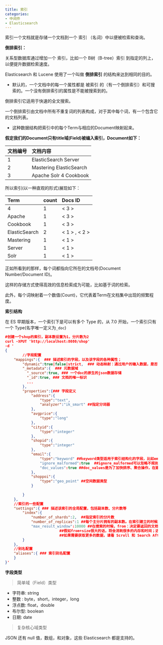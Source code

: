 ```yaml
---
title: 索引
categories: 
- 中间件
- Elasticsearch
---
```


索引一个文档就是存储一个文档到一个 索引 （名词）中以便被检索和查询。

**倒排索引：**

关系型数据库通过增加一个 索引，比如一个 B树（B-tree）索引 到指定的列上，以便提升数据检索速度。

Elasticsearch 和 Lucene 使用了一个叫做 **倒排索引** 的结构来达到相同的目的。

* 默认的，一个文档中的每一个属性都是 被索引 的（有一个倒排索引）和可搜索的。一个没有倒排索引的属性是不能被搜索到的。

倒排索引它适用于快速的全文搜索。

一个倒排索引由文档中所有不重复词的列表构成，对于其中每个词，有一个包含它的文档列表。

* 这种数据结构把索引中的每个Term与相应的Document映射起来。

**假定我们的Document只有title域(Field)被编入索引，Document如下：**

| 文档编号 | 文档内容                |
| :------- | :---------------------- |
| 1        | ElasticSearch Server    |
| 2        | Mastering ElasticSearch |
| 3        | Apache Solr 4 Cookbook  |

 所以索引(以一种直观的形式)展现如下：

| Term          | count | Docs ID       |
| :------------ | :---- | :------------ |
| 4             | 1     | < 3 >         |
| Apache        | 1     | < 3 >         |
| Cookbook      | 1     | < 3 >         |
| ElasticSearch | 2     | < 1 > , < 2 > |
| Mastering     | 1     | < 1 >         |
| Server        | 1     | < 1 >         |
| Solr          | 1     | < 1 >         |

正如所看到的那样，每个词都指向它所在的文档号(Document Number/Document ID)。

这样的存储方式使得高效的信息检索成为可能，比如基于词的检索。

此外，每个词映射着一个数值(Count)，它代表着Term在文档集中出现的频繁程度。

**索引结构**

在 ES 早期版本，一个索引下是可以有多个 Type 的，从 7.0 开始，一个索引只有一个 Type(名字唯一定义为`_doc`)

```json
#创建一个shop的索引，副本数设置为1，分片数为2
curl -XPUT 'http://localhost:8080/shop' 
-d '
{
		//字段配置
    "mappings":{  ### 描述索引的字段，以及该字段的各种属性；
        "dynamic":true|false|strict,  ### 动态映射：通过用户的输入数据，是否需要动态映射。true：动态添加新的字段—缺省；false：忽略新的字段；strict：如果遇到新字段抛出异常
        "_metadata":{  ### 元数据域
          "_source":true, ### 一个doc的原生的json数据存储
          "_id":true, ### 文档的唯一标识
          ...
        },
        "properties":{### 字段定义
            "address":{
                "type":"text",
                "analyzer":"ik_smart" ##指定分词器
            },
            "avgprice":{
                "type":"long"
            },
            "cityid":{
                "type":"integer"
            },
            "shopid":{
                "type":"integer"
            },
            "email":{
                "type":"keyword" ##keyword类型适用于索引结构化的字段，比如email地址、主机名、状态码和标签
                "ignore_malformed":true  ##ignore_malformed可以忽略不规则数据，对于login字段，有人可能填写的是date类型，也有人填写的是邮件格式。
                "doc_values":true ##doc_values是为了加快排序、聚合操作，在建立倒排索引的时候，额外增加一个列式存储映射，是一个空间换时间的做法。默认是开启的，对于确定不需要聚合或者排序的字段可以关闭。
            },
            "shoppoi":{
                "type":"geo_point" ##空间数据类型
            }
          
        }
    },
    //索引的一些配置
    "settings":{ ### 描述该索引的全局配置，包括副本数、分片数等
        "index":{
            "number_of_shards":2,  ##指定索引的分片数
            "number_of_replicas":1 ##每个主分片拥有的副本数。在索引建立的时候就已经确定了主分片数，但是副本分片数可以随时修改
            "max_result_window":10000 ##在搜索的时候，from：决定要返回的文档从哪里开始，size:决定返回多少条。
                         ##假如from+size很大的话，将会消耗很多的内存和时间；这个设置就是为了防止内存不够用的情况。默认是：10000，也就是说from+size不能大于10000；
                         ##如果需要获取更多的数据，请看 Scroll 和 Search After
        }
    },
    //别名配置
    "aliases":{ ### 索引别名配置
    }
}'
```

**字段类型**

> 简单域（Field）类型

- 字符串: string
- 整数 : byte，short，integer，long
- 浮点数: float，double
- 布尔型: boolean
- 日期: date

> 复杂核心域类型

JSON 还有 null 值，数组，和对象，这些 Elasticsearch 都是支持的。